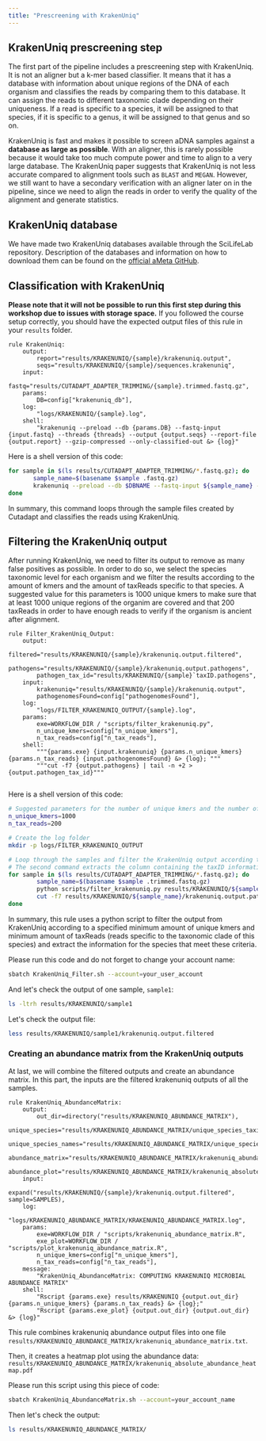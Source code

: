 ```yaml
---
title: "Prescreening with KrakenUniq"
---
```


## KrakenUniq prescreening step

The first part of the pipeline includes a prescreening step with KrakenUniq. It is not an aligner but a k-mer based classifier. It means that it has a database with information about unique regions of the DNA of each organism and classifies the reads by comparing them to this database. It can assign the reads to different taxonomic clade depending on their uniqueness. If a read is specific to a species, it will be assigned to that species, if it is specific to a genus, it will be assigned to that genus and so on. 

KrakenUniq is fast and makes it possible to screen aDNA samples against a **database as large as possible**. With an aligner, this is rarely possible because it would take too much compute power and time to align to a very large database. The KrakenUniq paper suggests that KrakenUniq is not less accurate compared to alignment tools such as `BLAST` and `MEGAN`. However, we still want to have a secondary verification with an aligner later on in the pipeline, since we need to align the reads in order to verify the quality of the alignment and generate statistics. 

## KrakenUniq database

We have made two KrakenUniq databases available through the SciLifeLab repository. Description of the databases and information on how to download them can be found on the [official aMeta GitHub](https://github.com/NBISweden/aMeta).

## Classification with KrakenUniq

**Please note that it will not be possible to run this first step during this workshop due to issues with storage space.** If you followed the course setup correctly, you should have the expected output files of this rule in your `results` folder. 

```
rule KrakenUniq:
    output:
        report="results/KRAKENUNIQ/{sample}/krakenuniq.output",
        seqs="results/KRAKENUNIQ/{sample}/sequences.krakenuniq",
    input:
        fastq="results/CUTADAPT_ADAPTER_TRIMMING/{sample}.trimmed.fastq.gz",
    params:
        DB=config["krakenuniq_db"],
    log:
        "logs/KRAKENUNIQ/{sample}.log",
    shell:
        "krakenuniq --preload --db {params.DB} --fastq-input {input.fastq} --threads {threads} --output {output.seqs} --report-file {output.report} --gzip-compressed --only-classified-out &> {log}"
```

Here is a shell version of this code:

```bash
for sample in $(ls results/CUTADAPT_ADAPTER_TRIMMING/*.fastq.gz); do
       sample_name=$(basename $sample .fastq.gz)
       krakenuniq --preload --db $DBNAME --fastq-input ${sample_name} --threads 4 --output ${sample_name}.sequences.krakenuniq --report-file ${sample_name}.krakenuniq.output --gzip-compressed --only-classified-out &> logs/KRAKENUNIQ/${sample_name}.log
done
```
In summary, this command loops through the sample files created by Cutadapt and classifies the reads using KrakenUniq.

## Filtering the KrakenUniq output

After running KrakenUniq, we need to filter its output to remove as many false positives as possible. In order to do so, we select the species taxonomic level for each organism and we filter the results according to the amount of kmers and the amount of taxReads specific to that species. A suggested value for this parameters is 1000 unique kmers to make sure that at least 1000 unique regions of the organim are covered and that 200 taxReads in order to have enough reads to verify if the organism is ancient after alignment. 

```
rule Filter_KrakenUniq_Output:
    output:
        filtered="results/KRAKENUNIQ/{sample}/krakenuniq.output.filtered",
        pathogens="results/KRAKENUNIQ/{sample}/krakenuniq.output.pathogens",
        pathogen_tax_id="results/KRAKENUNIQ/{sample}`taxID.pathogens",
    input:
        krakenuniq="results/KRAKENUNIQ/{sample}/krakenuniq.output",
        pathogenomesFound=config["pathogenomesFound"],
    log:
        "logs/FILTER_KRAKENUNIQ_OUTPUT/{sample}.log",
    params:
        exe=WORKFLOW_DIR / "scripts/filter_krakenuniq.py",
        n_unique_kmers=config["n_unique_kmers"],
        n_tax_reads=config["n_tax_reads"],
    shell:
        """{params.exe} {input.krakenuniq} {params.n_unique_kmers} {params.n_tax_reads} {input.pathogenomesFound} &> {log}; """
        """cut -f7 {output.pathogens} | tail -n +2 > {output.pathogen_tax_id}"""
        
```

Here is a shell version of this code:

```bash
# Suggested parameters for the number of unique kmers and the number of taxReads
n_unique_kmers=1000
n_tax_reads=200

# Create the log folder
mkdir -p logs/FILTER_KRAKENUNIQ_OUTPUT

# Loop through the samples and filter the KrakenUniq output according to three thresholds. It should have at least 1000 unique kmers and 200 reads and it should be at the Species level (not Genus, not Family, subspecies or else). This part is implemented in the python script.
# The second command extracts the column containing the taxID information for the species that match a pathogen in the pathogenFound.very_inclusive.tab.
for sample in $(ls results/CUTADAPT_ADAPTER_TRIMMING/*.fastq.gz); do
        sample_name=$(basename $sample .trimmed.fastq.gz)
        python scripts/filter_krakenuniq.py results/KRAKENUNIQ/${sample_name}/krakenuniq.output ${n_unique_kmers} ${n_tax_reads} resources/pathogensFound.very_inclusive.tab &> logs/FILTER_KRAKENUNIQ_OUTPUT/${sample_name}.log;
        cut -f7 results/KRAKENUNIQ/${sample_name}/krakenuniq.output.pathogens | tail -n +2 > results/KRAKENUNIQ/${sample_name}/taxID.pathogens
done
```

In summary, this rule uses a python script to filter the output from KrakenUniq according to a specified minimum amount of unique kmers and minimum amount of taxReads (reads specific to the taxonomic clade of this species) and extract the information for the species that meet these criteria. 

Please run this code and do not forget to change your account name:

```bash
sbatch KrakenUniq_Filter.sh --account=your_user_account
```

And let's check the output of one sample, `sample1`:

```bash
ls -ltrh results/KRAKENUNIQ/sample1
```

Let's check the output file:

```bash
less results/KRAKENUNIQ/sample1/krakenuniq.output.filtered
```

### Creating an abundance matrix from the KrakenUniq outputs

At last, we will combine the filtered outputs and create an abundance matrix. In this part, the inputs are the filtered krakenuniq outputs of all the samples.

```
rule KrakenUniq_AbundanceMatrix:
    output:
        out_dir=directory("results/KRAKENUNIQ_ABUNDANCE_MATRIX"),
        unique_species="results/KRAKENUNIQ_ABUNDANCE_MATRIX/unique_species_taxid_list.txt",
        unique_species_names="results/KRAKENUNIQ_ABUNDANCE_MATRIX/unique_species_names_list.txt",
        abundance_matrix="results/KRAKENUNIQ_ABUNDANCE_MATRIX/krakenuniq_abundance_matrix.txt",
        abundance_plot="results/KRAKENUNIQ_ABUNDANCE_MATRIX/krakenuniq_absolute_abundance_heatmap.pdf",
    input:
        expand("results/KRAKENUNIQ/{sample}/krakenuniq.output.filtered", sample=SAMPLES),
    log:
        "logs/KRAKENUNIQ_ABUNDANCE_MATRIX/KRAKENUNIQ_ABUNDANCE_MATRIX.log",
    params:
        exe=WORKFLOW_DIR / "scripts/krakenuniq_abundance_matrix.R",
        exe_plot=WORKFLOW_DIR / "scripts/plot_krakenuniq_abundance_matrix.R",
        n_unique_kmers=config["n_unique_kmers"],
        n_tax_reads=config["n_tax_reads"],
    message:
        "KrakenUniq_AbundanceMatrix: COMPUTING KRAKENUNIQ MICROBIAL ABUNDANCE MATRIX"
    shell:
        "Rscript {params.exe} results/KRAKENUNIQ {output.out_dir} {params.n_unique_kmers} {params.n_tax_reads} &> {log};"
        "Rscript {params.exe_plot} {output.out_dir} {output.out_dir} &> {log}"
```

This rule combines krakenuniq abundance output files into one file `results/KRAKENUNIQ_ABUNDANCE_MATRIX/krakenuniq_abundance_matrix.txt`.

Then, it creates a heatmap plot using the abundance data: `results/KRAKENUNIQ_ABUNDANCE_MATRIX/krakenuniq_absolute_abundance_heatmap.pdf`

Please run this script using this piece of code:

```bash
sbatch KrakenUniq_AbundanceMatrix.sh --account=your_account_name

```

Then let's check the output:

```bash
ls results/KRAKENUNIQ_ABUNDANCE_MATRIX/
```

